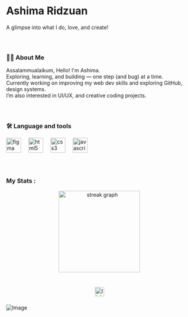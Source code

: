 # Ashima Ridzuan
A glimpse into what I do, love, and create!

###

<br>
<h3 align="left">👩‍💻  About Me</h3>
<p align="left">Assalammualaikum, Hello! I'm Ashima.<br>
  Exploring, learning, and building — one step (and bug) at a time.<br>
  Currently working on improving my web dev skills and exploring GitHub, design systems.<br> 
  I’m also interested in UI/UX, and creative coding projects.

  ###

<br>
<h3 align="left">🛠 Language and tools</h3>
<div align="left">
  <img src="https://cdn.jsdelivr.net/gh/devicons/devicon/icons/figma/figma-original.svg" height="40" alt="figma logo"  />
  <img width="12" />
  <img src="https://cdn.jsdelivr.net/gh/devicons/devicon/icons/html5/html5-original.svg" height="40" alt="html5 logo"  />
  <img width="12" />
  <img src="https://cdn.jsdelivr.net/gh/devicons/devicon/icons/css3/css3-original.svg" height="40" alt="css3 logo"  />
  <img width="12" />
  <img src="https://cdn.jsdelivr.net/gh/devicons/devicon/icons/javascript/javascript-original.svg" height="40" alt="javascript logo"  />
</div>

###

<br>
<h3 align="left">My Stats :</h3>
<div align="center">
  <img src="https://streak-stats.demolab.com?user=AshimaRidzuan&locale=en&mode=daily&theme=dark&hide_border=false&border_radius=5&order=3" height="220" alt="streak graph"  />
</div>

###

<br>
<div align="center">
  <img src="https://img.shields.io/static/v1?message=LinkedIn&logo=linkedin&label=&color=0077B5&logoColor=white&labelColor=&style=for-the-badge" height="25" alt="linkedin logo"  />
</div>

###

![Image](https://github.com/user-attachments/assets/d56244c7-4e53-40b3-86c1-110214a03f96)

###


